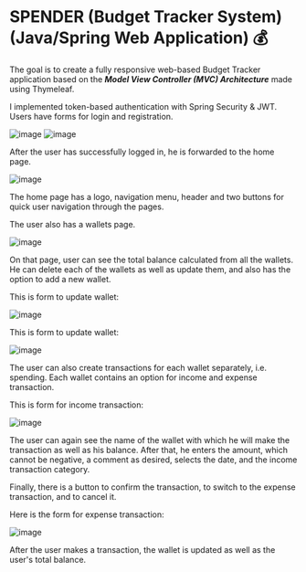 # SPENDER (Budget Tracker System) (Java/Spring Web Application) 💰

The goal is to create a fully responsive web-based Budget Tracker application based on the ***Model View Controller (MVC) Architecture*** made using Thymeleaf.

I implemented token-based authentication with Spring Security & JWT. Users have forms for login and registration. 

![image](https://user-images.githubusercontent.com/120321222/212981035-4fe4e137-7bff-46a6-a737-731b90788a28.png)
![image](https://user-images.githubusercontent.com/120321222/212980990-6405946a-1f12-4f0b-b07e-6c97ecc9944e.png)

After the user has successfully logged in, he is forwarded to the home page.

![image](https://user-images.githubusercontent.com/120321222/212981323-15e63bc0-e67a-4c5a-bd71-90224f9277c9.png)

The home page has a logo, navigation menu, header and two buttons for quick user navigation through the pages.

The user also has a wallets page. 



![image](https://user-images.githubusercontent.com/120321222/213028649-ccac0a95-5418-4a63-a4d6-63bc71c1305d.png)

On that page, user can see the total balance calculated from all the wallets. He can delete each of the wallets as well as update them, and also has the option to add a new wallet. 

This is form to update wallet:


![image](https://user-images.githubusercontent.com/120321222/212983172-857cd025-b028-41a5-9c2b-de0a111d6339.png)

This is form to update wallet:

![image](https://user-images.githubusercontent.com/120321222/212982221-7fc79f57-9af7-4a74-a0c8-8bc7c9b6c5a5.png)

The user can also create transactions for each wallet separately, i.e. spending. Each wallet contains an option for income and expense transaction.

This is form for income transaction:

![image](https://user-images.githubusercontent.com/120321222/212982661-4968e1c9-cb1a-4778-a198-9c6dc0545b06.png)

The user can again see the name of the wallet with which he will make the transaction as well as his balance.
After that, he enters the amount, which cannot be negative, a comment as desired, selects the date, and the income transaction category.

Finally, there is a button to confirm the transaction, to switch to the expense transaction, and to cancel it.

Here is the form for expense transaction:

![image](https://user-images.githubusercontent.com/120321222/212982987-7c06bed4-1608-49c7-afc8-f8f59e30dd20.png)

After the user makes a transaction, the wallet is updated as well as the user's total balance.


